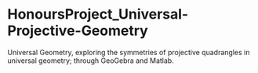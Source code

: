 # HonoursProject_Universal-Projective-Geometry
Universal Geometry, exploring the symmetries of projective quadrangles in universal geometry; through GeoGebra and Matlab.
